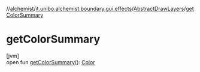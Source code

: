 //[alchemist](../../../index.md)/[it.unibo.alchemist.boundary.gui.effects](../index.md)/[AbstractDrawLayers](index.md)/[getColorSummary](get-color-summary.md)

# getColorSummary

[jvm]\
open fun [getColorSummary](get-color-summary.md)(): [Color](https://docs.oracle.com/javase/8/docs/api/java/awt/Color.html)
